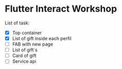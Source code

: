# Flutter Interact Workshop

List of task:

- [x] Top container
- [x] List of gift inside each perfil
- [ ] FAB with new page
- [ ] List of gift´s 
- [ ] Card of gift
- [ ] Service api
